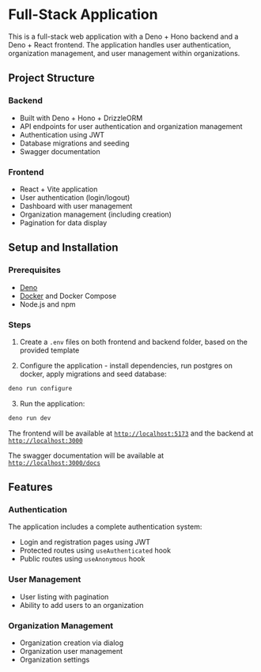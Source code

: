# Full-Stack Application

This is a full-stack web application with a Deno + Hono backend and a Deno + React frontend. The application handles user authentication, organization management, and user management within organizations.

## Project Structure

### Backend

- Built with Deno + Hono + DrizzleORM
- API endpoints for user authentication and organization management
- Authentication using JWT
- Database migrations and seeding
- Swagger documentation

### Frontend

- React + Vite application
- User authentication (login/logout)
- Dashboard with user management
- Organization management (including creation)
- Pagination for data display

## Setup and Installation

### Prerequisites

- [Deno](https://deno.land/#installation)
- [Docker](https://docs.docker.com/get-docker/) and Docker Compose
- Node.js and npm

### Steps

1. Create a `.env` files on both frontend and backend folder, based on the provided template

2. Configure the application - install dependencies, run postgres on docker, apply migrations and seed database:

```bash
deno run configure
```

3. Run the application:

```bash
deno run dev
```

The frontend will be available at [`http://localhost:5173`](http://localhost:5173) and the backend at [`http://localhost:3000`](http://localhost:3000)

The swagger documentation will be available at [`http://localhost:3000/docs`](http://localhost:3000/docs)

## Features

### Authentication

The application includes a complete authentication system:

- Login and registration pages using JWT
- Protected routes using `useAuthenticated` hook
- Public routes using `useAnonymous` hook

### User Management

- User listing with pagination
- Ability to add users to an organization

### Organization Management

- Organization creation via dialog
- Organization user management
- Organization settings
